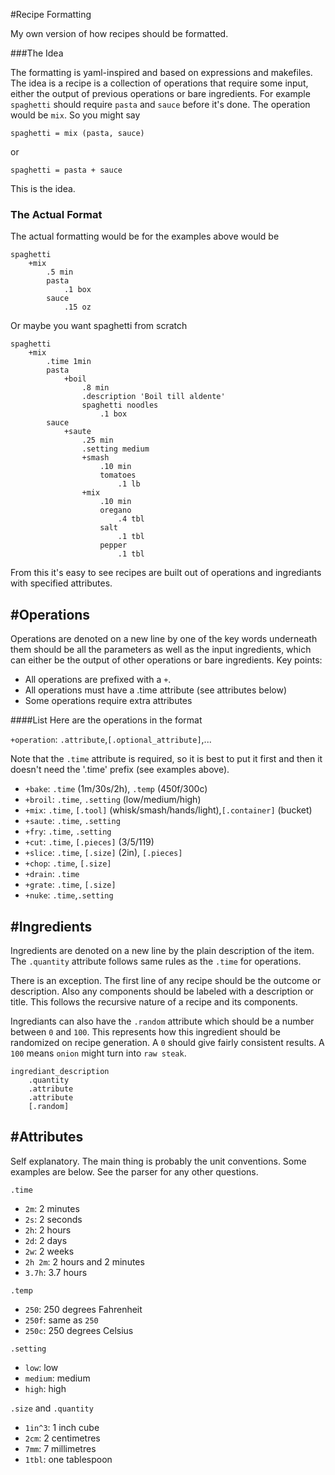 #Recipe Formatting

My own version of how recipes should be formatted.

###The Idea

The formatting is yaml-inspired and based on expressions
and makefiles. The idea is a recipe is a collection of
operations that require some input, either the output of
previous operations or bare ingredients. For example
`spaghetti` should require `pasta` and `sauce` before
it's done. The operation would be `mix`. So you might say 
```
spaghetti = mix (pasta, sauce)
```
or
```
spaghetti = pasta + sauce
```
This is the idea.

### The Actual Format

The actual formatting would be for the examples above
would be
```
spaghetti
	+mix
		.5 min
		pasta
			.1 box
		sauce
			.15 oz
```
Or maybe you want spaghetti from scratch
```
spaghetti
	+mix
		.time 1min
		pasta
			+boil
				.8 min
				.description 'Boil till aldente'
				spaghetti noodles
					.1 box
		sauce
			+saute
				.25 min
				.setting medium
				+smash
					.10 min
					tomatoes
						.1 lb
				+mix
					.10 min
					oregano
						.4 tbl
					salt
						.1 tbl
					pepper
						.1 tbl
```
From this it's easy to see recipes are built out of
operations and ingrediants with specified attributes.

## #Operations

Operations are denoted on a new line by one of the key
words underneath them should be all the parameters as
well as the input ingredients, which can either be
the output of other operations or bare ingredients.
Key points:
* All operations are prefixed with a `+`.
* All operations must have a .time attribute
(see attributes below)
* Some operations require extra attributes

####List
Here are the operations in the format

`+operation`: `.attribute`,`[.optional_attribute]`,...

Note that the `.time` attribute is required, so it is best
to put it first and then it doesn't need the '.time' prefix
(see examples above).

- `+bake`: `.time` (1m/30s/2h), `.temp` (450f/300c)
- `+broil`: `.time`, `.setting` (low/medium/high)
- `+mix`: `.time`, `[.tool]` (whisk/smash/hands/light),`[.container]` (bucket)
- `+saute`: `.time`, `.setting`
- `+fry`: `.time`, `.setting`
- `+cut`: `.time`, `[.pieces]` (3/5/119)
- `+slice`: `.time`, `[.size]` (2in), `[.pieces]`
- `+chop`: `.time`, `[.size]`
- `+drain`: `.time`
- `+grate`: `.time`, `[.size]`
- `+nuke`: `.time`,`.setting`

## #Ingredients
Ingredients are denoted on a new line by the plain
description of the item. The `.quantity` attribute
follows same rules as the `.time` for operations.

There is an exception. The first line of any recipe
should be the outcome or description. Also any
components should be labeled with a description or
title. This follows the recursive nature of a recipe
and its components.

Ingrediants can also have the `.random` attribute
which should be a number between `0` and `100`.
This represents how this ingredient should be
randomized on recipe generation. A `0` should give
fairly consistent results. A `100` means `onion` might
turn into `raw steak`.

```
ingrediant_description
	.quantity
	.attribute
	.attribute
	[.random]
```

## #Attributes
Self explanatory. The main thing is probably the unit
conventions. Some examples are below. See the parser for
any other questions.

`.time`
- `2m`: 2 minutes
- `2s`: 2 seconds
- `2h`: 2 hours
- `2d`: 2 days
- `2w`: 2 weeks
- `2h 2m`: 2 hours and 2 minutes
- `3.7h`: 3.7 hours

`.temp`
- `250`: 250 degrees Fahrenheit
- `250f`: same as `250`
- `250c`: 250 degrees Celsius

`.setting`
- `low`: low
- `medium`: medium
- `high`: high

`.size` and `.quantity`
- `1in^3`: 1 inch cube
- `2cm`: 2 centimetres
- `7mm`: 7 millimetres
- `1tbl`: one tablespoon

